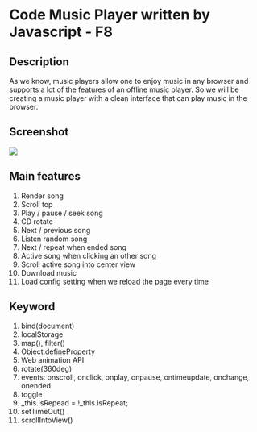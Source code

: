 # Code Music Player written by Javascript - F8

## Description

As we know, music players allow one to enjoy music in any browser and supports a lot of the features of an offline music player. So we will be creating a music player with a clean interface that can play music in the browser.

## Screenshot

![](https://res.cloudinary.com/anhchangtoanhoc97/image/upload/v1649063846/Screenshot_from_2022-04-04_16-16-53_zdduem.png)

## Main features

1. Render song
2. Scroll top 
3. Play / pause / seek song
4. CD rotate
5. Next / previous song
6. Listen random song
7. Next / repeat when ended song
8. Active song when clicking an other song
9. Scroll active song into center view
10. Download music
11. Load config setting when we reload the page every time

## Keyword

1. bind(document)
2. localStorage
3. map(), filter()
4. Object.defineProperty
5. Web animation API
6. rotate(360deg)
7. events: onscroll, onclick, onplay, onpause, ontimeupdate, onchange, onended
8. toggle
9. _this.isRepead = !_this.isRepeat;
10. setTimeOut()
11. scrollIntoView()

